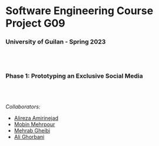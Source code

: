 # **Software Engineering Course Project G09**
### University of Guilan - Spring 2023
<br/>
<br/>

### Phase 1: Prototyping an Exclusive Social Media
<br/>
<br/>

*Collaborators:*
* [Alireza Amirinejad](https://github.com/AAmirinejad)
* [Mobin Mehrpour](https://github.com/YmobinY)
* [Mehrab Gheibi](https://github.com/VigilantV)
* [Ali Ghorbani](https://github.com/punisher1306)
